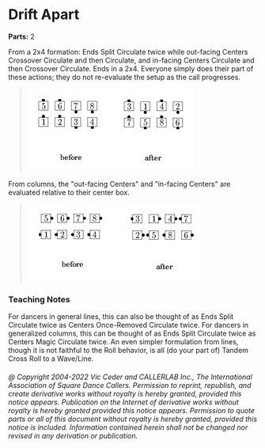 
# Drift Apart
**Parts:** 2  


From a 2x4 formation: Ends Split Circulate twice while
out-facing Centers Crossover Circulate and then Circulate, and
in-facing Centers Circulate and then Crossover Circulate. Ends in a
2x4. Everyone simply does their part of these actions; they do not
re-evaluate the setup as the call progresses.

> 
> ![alt](drift_apart-1.png)
> ![alt](drift_apart-2.png)
> 

From columns, the "out-facing Centers" and "in-facing Centers"
are evaluated relative to their center box.

> 
> ![alt](drift_apart-3.png)
> ![alt](drift_apart-4.png)
> 
### Teaching Notes

For dancers in general lines, this can also be thought of as
Ends Split Circulate twice as Centers Once-Removed Circulate twice.
For dancers in generalized columns, this can be thought of as
Ends Split Circulate twice as Centers Magic Circulate twice.
An even simpler formulation from lines, though it is not faithful to the Roll behavior,
is all (do your part of) Tandem Cross Roll to a Wave/Line.

###### @ Copyright 2004-2022 Vic Ceder and CALLERLAB Inc., The International Association of Square Dance Callers. Permission to reprint, republish, and create derivative works without royalty is hereby granted, provided this notice appears. Publication on the Internet of derivative works without royalty is hereby granted provided this notice appears. Permission to quote parts or all of this document without royalty is hereby granted, provided this notice is included. Information contained herein shall not be changed nor revised in any derivation or publication.
